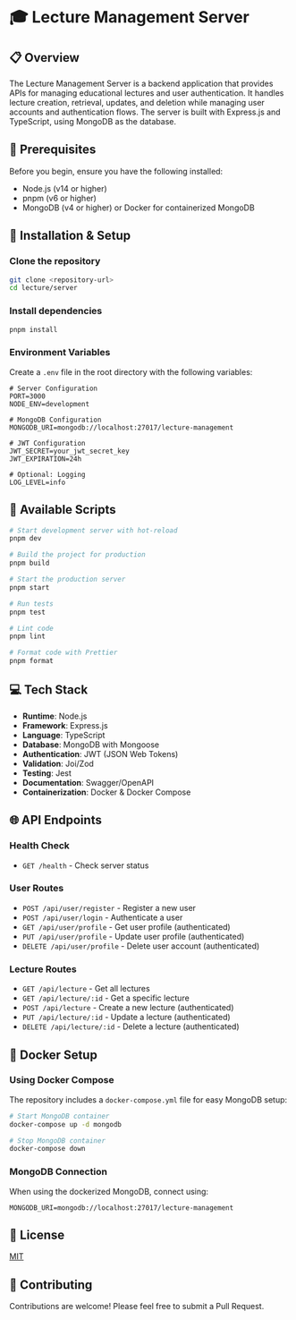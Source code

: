 # 🎓 Lecture Management Server

## 📋 Overview

The Lecture Management Server is a backend application that provides APIs for managing educational lectures and user authentication. It handles lecture creation, retrieval, updates, and deletion while managing user accounts and authentication flows. The server is built with Express.js and TypeScript, using MongoDB as the database.

## 🔧 Prerequisites

Before you begin, ensure you have the following installed:

- Node.js (v14 or higher)
- pnpm (v6 or higher)
- MongoDB (v4 or higher) or Docker for containerized MongoDB

## 🚀 Installation & Setup

### Clone the repository

```bash
git clone <repository-url>
cd lecture/server
```

### Install dependencies

```bash
pnpm install
```

### Environment Variables

Create a `.env` file in the root directory with the following variables:

```
# Server Configuration
PORT=3000
NODE_ENV=development

# MongoDB Configuration
MONGODB_URI=mongodb://localhost:27017/lecture-management

# JWT Configuration
JWT_SECRET=your_jwt_secret_key
JWT_EXPIRATION=24h

# Optional: Logging
LOG_LEVEL=info
```

## 📜 Available Scripts

```bash
# Start development server with hot-reload
pnpm dev

# Build the project for production
pnpm build

# Start the production server
pnpm start

# Run tests
pnpm test

# Lint code
pnpm lint

# Format code with Prettier
pnpm format
```

## 💻 Tech Stack

- **Runtime**: Node.js
- **Framework**: Express.js
- **Language**: TypeScript
- **Database**: MongoDB with Mongoose
- **Authentication**: JWT (JSON Web Tokens)
- **Validation**: Joi/Zod
- **Testing**: Jest
- **Documentation**: Swagger/OpenAPI
- **Containerization**: Docker & Docker Compose

## 🌐 API Endpoints

### Health Check

- `GET /health` - Check server status

### User Routes

- `POST /api/user/register` - Register a new user
- `POST /api/user/login` - Authenticate a user
- `GET /api/user/profile` - Get user profile (authenticated)
- `PUT /api/user/profile` - Update user profile (authenticated)
- `DELETE /api/user/profile` - Delete user account (authenticated)

### Lecture Routes

- `GET /api/lecture` - Get all lectures
- `GET /api/lecture/:id` - Get a specific lecture
- `POST /api/lecture` - Create a new lecture (authenticated)
- `PUT /api/lecture/:id` - Update a lecture (authenticated)
- `DELETE /api/lecture/:id` - Delete a lecture (authenticated)

## 🐳 Docker Setup

### Using Docker Compose

The repository includes a `docker-compose.yml` file for easy MongoDB setup:

```bash
# Start MongoDB container
docker-compose up -d mongodb

# Stop MongoDB container
docker-compose down
```

### MongoDB Connection

When using the dockerized MongoDB, connect using:

```
MONGODB_URI=mongodb://localhost:27017/lecture-management
```

## 📝 License

[MIT](LICENSE)

## 👥 Contributing

Contributions are welcome! Please feel free to submit a Pull Request.
